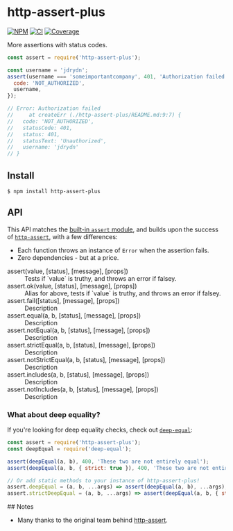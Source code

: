 # http-assert-plus

[![NPM](https://badge.fury.io/js/http-assert-plus.svg)](https://npm.im/http-assert-plus)
[![CI](https://github.com/someimportantcompany/http-assert-plus/workflows/Test/badge.svg?branch=master)](https://github.com/someimportantcompany/http-assert-plus/actions?query=branch%3Amaster)
[![Coverage](https://coveralls.io/repos/github/someimportantcompany/http-assert-plus/badge.svg)](https://coveralls.io/github/someimportantcompany/http-assert-plus)

More assertions with status codes.

```js
const assert = require('http-assert-plus');

const username = 'jdrydn';
assert(username === 'someimportantcompany', 401, 'Authorization failed', {
  code: 'NOT_AUTHORIZED',
  username,
});

// Error: Authorization failed
//     at createErr (./http-assert-plus/README.md:9:7) {
//   code: 'NOT_AUTHORIZED',
//   statusCode: 401,
//   status: 401,
//   statusText: 'Unauthorized',
//   username: 'jdrydn'
// }
```

## Install

```
$ npm install http-assert-plus
```

## API

This API matches the [built-in `assert` module](https://nodejs.org/dist/latest/docs/api/assert.html), and builds upon the success of [`http-assert`](https://github.com/jshttp/http-assert), with a few differences:

- Each function throws an instance of `Error` when the assertion fails.
- Zero dependencies - but at a price.

<dl>
  <dt>assert(value, [status], [message], [props])</dt>
  <dd>Tests if `value` is truthy, and throws an error if falsey.</dd>
  <dt>assert.ok(value, [status], [message], [props])</dt>
  <dd>Alias for above, tests if `value` is truthy, and throws an error if falsey.</dd>
  <dt>assert.fail([status], [message], [props])</dt>
  <dd>Description</dd>
  <dt>assert.equal(a, b, [status], [message], [props])</dt>
  <dd>Description</dd>
  <dt>assert.notEqual(a, b, [status], [message], [props])</dt>
  <dd>Description</dd>
  <dt>assert.strictEqual(a, b, [status], [message], [props])</dt>
  <dd>Description</dd>
  <dt>assert.notStrictEqual(a, b, [status], [message], [props])</dt>
  <dd>Description</dd>
  <dt>assert.includes(a, b, [status], [message], [props])</dt>
  <dd>Description</dd>
  <dt>assert.notIncludes(a, b, [status], [message], [props])</dt>
  <dd>Description</dd>
</dl>

### What about deep equality?

If you're looking for deep equality checks, check out [`deep-equal`](https://npm.im/deep-equal):

```js
const assert = require('http-assert-plus');
const deepEqual = require('deep-equal');

assert(deepEqual(a, b), 400, 'These two are not entirely equal');
assert(deepEqual(a, b, { strict: true }), 400, 'These two are not entirely equal');

// Or add static methods to your instance of http-assert-plus!
assert.deepEqual = (a, b, ...args) => assert(deepEqual(a, b), ...args);
assert.strictDeepEqual = (a, b, ...args) => assert(deepEqual(a, b, { strict: true }), ...args);
```

## Notes

- Many thanks to the original team behind [http-assert](https://npm.im/http-assert).
